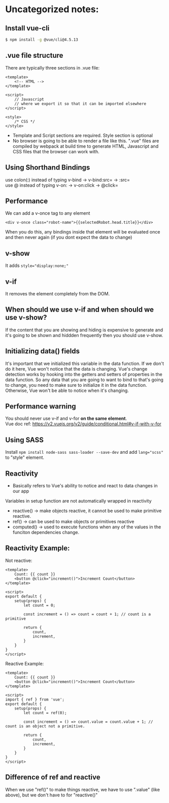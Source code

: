 # Uncategorized notes:

## Install vue-cli
```bash
$ npm install -g @vue/cli@4.5.13
```

## .vue file structure
There are typically three sections in .vue file:

```vue
<template>
    <!-- HTML -->
</template>

<script>
    // Javascript
    // where we export it so that it can be imported elsewhere
</script>

<style>
    /* CSS */
</style>
```

- Template and Script sections are required. Style section is optional
- No browser is going to be able to render a file like this. ".vue" files are compiled by webpack at build time to generate HTML, Javascript and CSS files that the browser can work with.

## Using Shorthand Bindings
use colon(:) instead of typing v-bind -> v-bind:src= -> :src=  
use @ instead of typing v-on: -> v-on:click -> @click=

## Performance
We can add a v-once tag to any element 
```vue
<div v-once class="robot-name">{{selectedRobot.head.title}}</div>
```
When you do this, any bindings inside that element will be evaluated once and then never again (if you dont expect the data to change)

## v-show
It adds ```style="display:none;"```

## v-if
It removes the element completely from the DOM.

## When should we use v-if and when should we use v-show?
If the content that you are showing and hiding is expensive to generate and it's going to be shown and hiddden frequently then you should use v-show.

## Initializing data() fields
It's important that we initialized this variable in the data function. If we don't do it here, Vue won't notice that the data is changing. Vue's change detection works by hooking into the getters and setters of properties in the data function. 
So any data that you are going to want to bind to that's going to change, you need to make sure to initialize it in the data function. Otherwise, Vue won't be able to notice when it's changing.

## Performance warning
You should never use v-if and v-for **on the same element**.  
Vue doc ref: https://v2.vuejs.org/v2/guide/conditional.html#v-if-with-v-for

## Using SASS
Install ```npm install node-sass sass-loader --save-dev``` and add ```lang="scss"``` to "style" element.

## Reactivity
- Basically refers to Vue's ability to notice and react to data changes in our app  

Variables in setup function are not automatically wrapped in reactivity
- reactive() -> make objects reactive, it cannot be used to make primitive reactive.
- ref() -> can be used to make objects or primitives reactive
- computed() -> used to execute functions when any of the values in the funciton dependencies change.

## Reactivity Example:
Not reactive:
```vue
<template>
    Count: {{ count }}
    <button @click="increment()">Increment Count</button>
</template>

<script>
export default {
    setup(props) {
        let count = 0;

        const increment = () => count = count + 1; // count is a primitive

        return {
            count,
            increment,
        }
    }
}
</script>
```

Reactive Example:
```vue
<template>
    Count: {{ count }}
    <button @click="increment()">Increment Count</button>
</template>

<script>
import { ref } from 'vue';
export default {
    setup(props) {
        let count = ref(0);

        const increment = () => count.value = count.value + 1; // count is an object not a primitive.

        return {
            count,
            increment,
        }
    }
}
</script>
```

## Difference of ref and reactive
When we use "ref()" to make things reactive, we have to use ".value" (like above), but we don't have to for "reactive()"